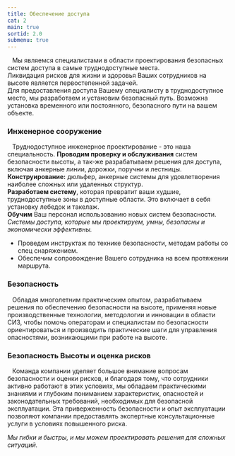 ```yaml
---
title: Обеспечение доступа
cat: 2
main: true
sortid: 2.0
submenu: true
---
```


` ` Мы являемся специалистами в области проектирования безопасных систем доступа в самые труднодоступные места.  
Ликвидация рисков для жизни и здоровья Ваших сотрудников на высоте является первостепенной задачей.   
Для предоставления доступа Вашему специалисту в труднодоступное место, мы разработаем и установим безопасный путь. Возможна установка временного или постоянного, безопасного пути на вашем объекте.


### Инженерное сооружение

` ` Труднодоступное инженерное проектирование - это наша специальность. 
**Проводим проверку и обслуживания** систем безопасности высоты, а так-же разрабатываем решения для доступа, включая анкерные линии, дорожки, поручни и лестницы.  
**Конструирование:** дюльфер, анкерные системы для удовлетворения наиболее сложных или удаленных структур.   
**Разработаем систему**, которая превратит ваши худшие, труднодоступные зоны в доступные области. Это включает в себя установку лебедок и такелаж.  
**Обучим** Ваш персонал использованию новых систем безопасности.   
*Системы доступа, которые мы проектируем, умны, безопасны и экономически эффективны.* 

- Проведем инструктаж по технике безопасности, методам работы со спец снаряжением.
- Обеспечим сопровождение Вашего сотрудника на всем протяжении маршрута. 
 
### Безопасность

` ` Обладая многолетним практическим опытом, разрабатываем решения по обеспечению безопасности на высоте, применяя новые производственные технологии, методологии и инновации в области СИЗ, чтобы помочь операторам и специалистам по безопасности ориентироваться и производить практические шаги для управления опасностями, возникающими при работе на высоте.

### Безопасность Высоты и оценка рисков

` ` Команда компании уделяет большое внимание вопросам безопасности и оценки рисков, и благодаря тому, что сотрудники активно работают в этих условиях, мы обладаем практическими знаниями и глубоким пониманием характеристик, опасностей и законодательных требований, необходимых для безопасной эксплуатации. Эта приверженность безопасности и опыт эксплуатации позволяют компании предоставлять экспертные консультационные услуги в условиях повышенного риска.

*Мы гибки и быстры, и мы можем проектировать решения для сложных ситуаций.*
